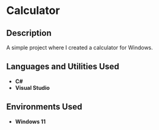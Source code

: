 <h1>Calculator</h1>

<h2>Description</h2>
A simple project where I created a calculator for Windows.
<br />


<h2>Languages and Utilities Used</h2>

- <b>C#</b> 
- <b>Visual Studio</b>

<h2>Environments Used </h2>

- <b>Windows 11</b> 


<!--
 ```diff
- text in red
+ text in green
! text in orange
# text in gray
@@ text in purple (and bold)@@
```
--!>
